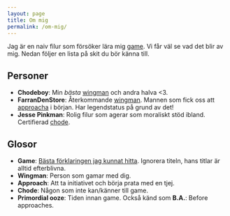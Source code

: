```yaml
---
layout: page
title: Om mig
permalink: /om-mig/
---
```


Jag är en naiv filur som försöker lära mig [game](#game). Vi får väl se vad det blir av mig. Nedan följer en lista på skit du bör känna till.

## Personer
- **Chodeboy**: Min *bästa* [wingman](#wingman) och andra halva <3.
- **FarranDenStore**: Återkommande [wingman](#wingman). Mannen som fick oss att [approacha](#approach) i början. Har legendstatus på grund av det!
- **Jesse Pinkman**: Rolig filur som agerar som moraliskt stöd ibland. Certifierad [chode](#chode).


## Glosor
- <a name="game">**Game**</a>: [Bästa förklaringen jag kunnat hitta](https://www.youtube.com/v/zGHigJmPac). Ignorera titeln, hans titlar är alltid efterblivna.
- <a name="wingman">**Wingman**</a>: Person som gamar med dig.
- <a name="approach">**Approach**</a>: Att ta initiativet och börja prata med en tjej.
- <a name="chode">**Chode**</a>: Någon som inte kan/känner till game.
- **Primordial ooze**: Tiden innan game. Också känd som **B.A.**: Before approaches.
